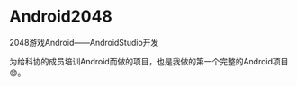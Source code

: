 # Android2048
2048游戏Android——AndroidStudio开发

为给科协的成员培训Android而做的项目，也是我做的第一个完整的Android项目:blush:。<br>
